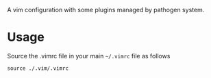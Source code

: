 A vim configuration with some plugins managed by pathogen system.

# Usage
Source the .vimrc file in your main `~/.vimrc` file as follows
```
source ./.vim/.vimrc
```
